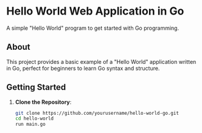 # Hello World Web Application in Go

A simple "Hello World" program to get started with Go programming.

## About
This project provides a basic example of a "Hello World" application written in Go, perfect for beginners to learn Go syntax and structure.

## Getting Started
1. **Clone the Repository**:
   ```bash
   git clone https://github.com/yourusername/hello-world-go.git
   cd hello-world
   run main.go
